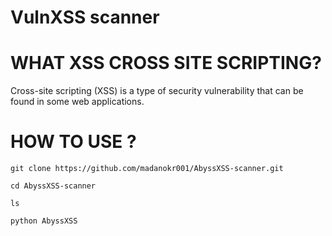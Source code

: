 # VulnXSS scanner

# WHAT XSS CROSS SITE SCRIPTING? 

Cross-site scripting (XSS) is a type of security vulnerability that can be found in some web applications.

# HOW TO USE ?

```
git clone https://github.com/madanokr001/AbyssXSS-scanner.git
```
```
cd AbyssXSS-scanner
```
```
ls
```
```
python AbyssXSS
```

